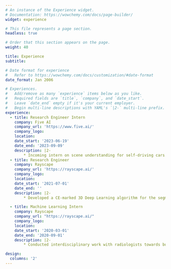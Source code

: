```yaml
---
# An instance of the Experience widget.
# Documentation: https://wowchemy.com/docs/page-builder/
widget: experience

# This file represents a page section.
headless: true

# Order that this section appears on the page.
weight: 40

title: Experience
subtitle:

# Date format for experience
#   Refer to https://wowchemy.com/docs/customization/#date-format
date_format: Jan 2006

# Experiences.
#   Add/remove as many `experience` items below as you like.
#   Required fields are `title`, `company`, and `date_start`.
#   Leave `date_end` empty if it's your current employer.
#   Begin multi-line descriptions with YAML's `|2-` multi-line prefix.
experience:
  - title: Research Engineer Intern
    company: Five AI
    company_url: 'https://www.five.ai/'
    company_logo:
    location: 
    date_start: '2023-06-19'
    date_end: '2023-09-09'
    description: |2-
        * Incoming intern on scene understanding for self-driving cars.
  - title: Research Engineer
    company: Rayscape
    company_url: 'https://rayscape.ai/'
    company_logo:
    location: 
    date_start: '2021-07-01'
    date_end: ''
    description: |2-
        * Developed a CE-marked 3D Deep Learning algorithm for the segmentation of nodules on lung CT scans that helps radiologists from over 100 medical institutions and 5 countries fare better at diagnosing lung cancer by providing precise measurements.

  - title: Machine Learning Intern
    company: Rayscape
    company_url: "https://rayscape.ai/"
    company_logo:
    location:
    date_start: '2020-03-01'
    date_end: '2020-09-01'
    description: |2-
        * Conducted interdisciplinary work with radiologists towards building a robust and time-efficient AI model for the detection of intracranial haemorrhages meant for speeding up the triaging process.

design:
  columns: '2'
---
```

